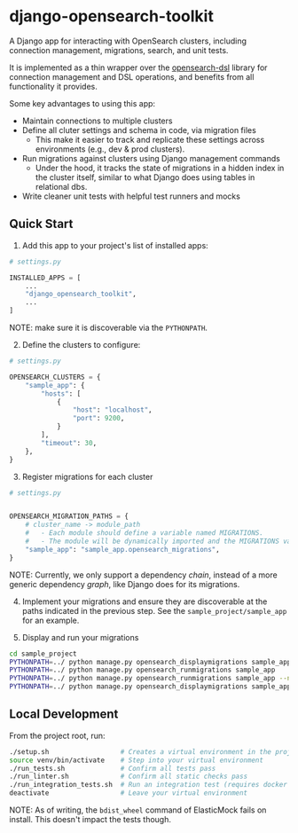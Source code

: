 # django-opensearch-toolkit

A Django app for interacting with OpenSearch clusters, including connection management, migrations, search, and unit tests.

It is implemented as a thin wrapper over the [opensearch-dsl](https://pypi.org/project/opensearch-dsl/) library for connection management and DSL operations, and benefits from all functionality it provides.

Some key advantages to using this app:

- Maintain connections to multiple clusters
- Define all cluter settings and schema in code, via migration files
  - This make it easier to track and replicate these settings across environments (e.g., dev & prod clusters).
- Run migrations against clusters using Django management commands
  - Under the hood, it tracks the state of migrations in a hidden index in the cluster itself, similar to what Django does using tables in relational dbs.
- Write cleaner unit tests with helpful test runners and mocks

## Quick Start

1. Add this app to your project's list of installed apps:

```python
# settings.py

INSTALLED_APPS = [
    ...
    "django_opensearch_toolkit",
    ...
]
```

NOTE: make sure it is discoverable via the `PYTHONPATH`.

2. Define the clusters to configure:

```python
# settings.py

OPENSEARCH_CLUSTERS = {
    "sample_app": {
        "hosts": [
            {
                "host": "localhost",
                "port": 9200,
            }
        ],
        "timeout": 30,
    },
}
```

3. Register migrations for each cluster

```python
# settings.py


OPENSEARCH_MIGRATION_PATHS = {
    # cluster_name -> module_path
    #   - Each module should define a variable named MIGRATIONS.
    #   - The module will be dynamically imported and the MIGRATIONS variable will be used.
    "sample_app": "sample_app.opensearch_migrations",
}
```

NOTE: Currently, we only support a dependency _chain_, instead of a more generic dependency _graph_, like Django does for its migrations.

4. Implement your migrations and ensure they are discoverable at the paths indicated in the previous step. See the `sample_project/sample_app` for an example.

5. Display and run your migrations

```bash
cd sample_project
PYTHONPATH=../ python manage.py opensearch_displaymigrations sample_app
PYTHONPATH=../ python manage.py opensearch_runmigrations sample_app
PYTHONPATH=../ python manage.py opensearch_runmigrations sample_app --nodry
PYTHONPATH=../ python manage.py opensearch_displaymigrations sample_app
```

## Local Development

From the project root, run:

```bash
./setup.sh                  # Creates a virtual environment in the project directory & downloads all requirements
source venv/bin/activate    # Step into your virtual environment
./run_tests.sh              # Confirm all tests pass
./run_linter.sh             # Confirm all static checks pass
./run_integration_tests.sh  # Run an integration test (requires docker daemon to be running)
deactivate                  # Leave your virtual environment
```

NOTE: As of writing, the `bdist_wheel` command of ElasticMock fails on install. This doesn't impact the tests though.
